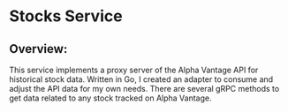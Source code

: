# Stocks Service

## Overview:
This service implements a proxy server of the Alpha Vantage API for historical stock data. Written in Go, I created an adapter to consume and adjust the API data for my own needs. There are several gRPC methods to get data related to any stock tracked on Alpha Vantage.
